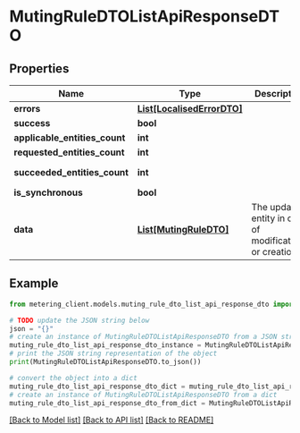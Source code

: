 # MutingRuleDTOListApiResponseDTO


## Properties

Name | Type | Description | Notes
------------ | ------------- | ------------- | -------------
**errors** | [**List[LocalisedErrorDTO]**](LocalisedErrorDTO.md) |  | [optional] 
**success** | **bool** |  | [optional] 
**applicable_entities_count** | **int** |  | [optional] 
**requested_entities_count** | **int** |  | [optional] 
**succeeded_entities_count** | **int** |  | [optional] [readonly] 
**is_synchronous** | **bool** |  | [optional] 
**data** | [**List[MutingRuleDTO]**](MutingRuleDTO.md) | The updated entity in case of modifications or creation | [optional] 

## Example

```python
from metering_client.models.muting_rule_dto_list_api_response_dto import MutingRuleDTOListApiResponseDTO

# TODO update the JSON string below
json = "{}"
# create an instance of MutingRuleDTOListApiResponseDTO from a JSON string
muting_rule_dto_list_api_response_dto_instance = MutingRuleDTOListApiResponseDTO.from_json(json)
# print the JSON string representation of the object
print(MutingRuleDTOListApiResponseDTO.to_json())

# convert the object into a dict
muting_rule_dto_list_api_response_dto_dict = muting_rule_dto_list_api_response_dto_instance.to_dict()
# create an instance of MutingRuleDTOListApiResponseDTO from a dict
muting_rule_dto_list_api_response_dto_from_dict = MutingRuleDTOListApiResponseDTO.from_dict(muting_rule_dto_list_api_response_dto_dict)
```
[[Back to Model list]](../README.md#documentation-for-models) [[Back to API list]](../README.md#documentation-for-api-endpoints) [[Back to README]](../README.md)


